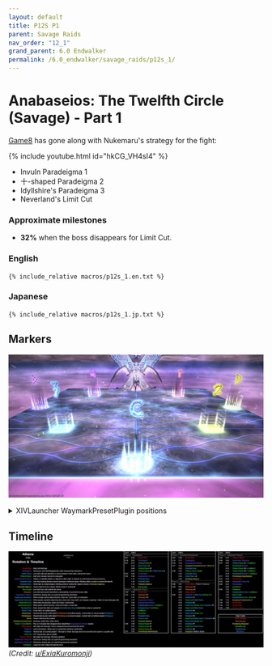 ```yaml
---
layout: default
title: P12S P1
parent: Savage Raids
nav_order: "12_1"
grand_parent: 6.0 Endwalker
permalink: /6.0_endwalker/savage_raids/p12s_1/
---
```


# Anabaseios: The Twelfth Circle (Savage) - Part 1

[Game8](https://game8.jp/ff14/534748) has gone along with Nukemaru's strategy for the fight:

{% include youtube.html id="hkCG_VH4sI4" %}

- Invuln Paradeigma 1
- 十-shaped Paradeigma 2
- Idyllshire's Paradeigma 3
- Neverland's Limit Cut

### Approximate milestones

- **32%** when the boss disappears for Limit Cut.

### English

```
{% include_relative macros/p12s_1.en.txt %}
```

### Japanese

```
{% include_relative macros/p12s_1.jp.txt %}
```

## Markers

![](images/markers.jpg)
<details markdown=block>
<summary>XIVLauncher WaymarkPresetPlugin positions</summary>

```json
{"Name":"P12S-1","MapID":943,"A":{"X":100.0,"Y":0.0,"Z":82.0,"ID":0,"Active":true},"B":{"X":118.0,"Y":0.0,"Z":100.0,"ID":1,"Active":true},"C":{"X":100.0,"Y":0.0,"Z":118.0,"ID":2,"Active":true},"D":{"X":82.0,"Y":0.0,"Z":100.0,"ID":3,"Active":true},"One":{"X":110.0,"Y":0.0,"Z":90.0,"ID":4,"Active":true},"Two":{"X":110.0,"Y":0.0,"Z":110.0,"ID":5,"Active":true},"Three":{"X":90.0,"Y":0.0,"Z":110.0,"ID":6,"Active":true},"Four":{"X":90.0,"Y":0.0,"Z":90.0,"ID":7,"Active":true}}
```

</details>

## Timeline
![](images/timeline.jpg)
*(Credit: [u/ExiaKuromonji](https://www.reddit.com/r/ffxiv/comments/141xz50/spoiler64_p12s_part_1_timeline_and_abilities/))*
